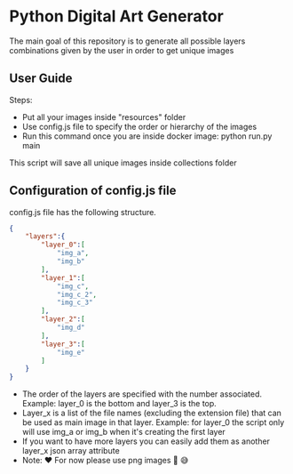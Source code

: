 # Python Digital Art Generator

The main goal of this repository is to generate all possible layers combinations 
given by the user in order to get unique images

## User Guide
Steps:
- Put all your images inside "resources" folder
- Use config.js file to specify the order or hierarchy of the images
- Run this command once you are inside docker image: python run.py main

This script will save all unique images inside collections folder

## Configuration of config.js file

config.js file has the following structure. 
```JSON
{
    "layers":{
        "layer_0":[
            "img_a",
            "img_b"
        ],
        "layer_1":[
            "img_c",
            "img_c_2",
            "img_c_3"
        ],
        "layer_2":[
            "img_d"
        ],
        "layer_3":[
            "img_e"
        ]    
    }
}
```
- The order of the layers are specified with the number associated. Example: layer_0 is the bottom and layer_3 is the top.
- Layer_x is a list of the file names (excluding the extension file) that can be used as main image in that layer. Example: for layer_0 the script only will use img_a or img_b when it's creating the first layer
- If you want to have more layers you can easily add them as another layer_x json array attribute
- Note: :hearts: For now please use png images :pray: :sweat_smile: